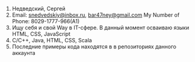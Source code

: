1. Недведский, Сергей
2. Email: snedvedskiy@inbox.ru, bar47ney@gmail.com
   My Number of Phone: 8029-1777-966(A1)
3. Ищу себя и свой Way в IT-сфере. В данный момент осваиваю языки HTML, CSS, JavaScript 
4. C/C++, Java, HTML, CSS, Scala
5. Последние примеры кода находятся в в репозиториях данного аккаунта
